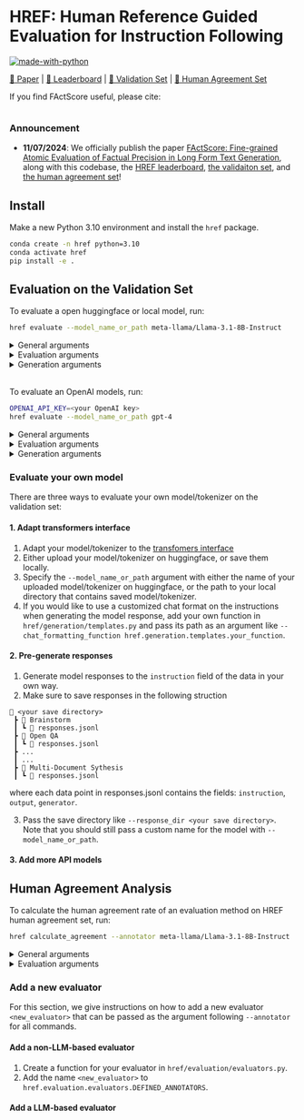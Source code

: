 # HREF: Human Reference Guided Evaluation for Instruction Following

[![made-with-python](https://img.shields.io/badge/Made%20with-Python-red.svg)](#python)

[📑 Paper]() | [🤗 Leaderboard]() | [🤗 Validation Set]() | [🤗 Human Agreement Set]()
 

If you find FActScore useful, please cite:
```

```

### Announcement
* **11/07/2024**: We officially publish the paper [FActScore: Fine-grained Atomic Evaluation of Factual Precision in Long Form Text Generation](https://arxiv.org/abs/2305.14251), along with this codebase, the [HREF leaderboard](), [the validaiton set](), and [the human agreement set]()! 

## Install
Make a new Python 3.10 environment and install the `href` package.

```bash
conda create -n href python=3.10
conda activate href
pip install -e .
```

## Evaluation on the Validation Set
To evaluate a open huggingface or local model, run:
```bash
href evaluate --model_name_or_path meta-llama/Llama-3.1-8B-Instruct
```
<details>
<summary> General arguments </summary>

- `--model_name_or_path`: the huggingface model name or the path to a local directory that contains the model to use for evaluation.
- `--dataset`: the huggingface dataset name or the path to a local file to use for evaluation. Default to use the validation set of HREF.
- `--split`: the split to use in `dataset`.
- `--nr_cateogry`: categories in the HREF to include. Default to use all 8 categories.
- `--seed`: random seed.
- `--save_dir`: directory to save all results.
- `--cache_dir`: the directory to store downloaded datasets, models, and intermmediate annotation files
</details>

<details>
<summary> Evaluation arguments </summary>

- `annotator`: name of the evaluation methods. It has to be one the three following: 1. a basic annotator defined in `evaluation/evaluators.DEFINED_ANNOTATORS`. 2. a configuration name for LLM-as-a-Judge that corresponds to a directory in `llm-as-a-judge`. 3. a suite of the above two types of unit evaluators defined in `evaluation/evaluators.DEFINED_ANNOTATOR_SUITE_DICT`. Default to be suite `ahref` that we defined in our paper.
- `--config_dir`: the directory to contain configures for LLM-as-a-Judge evaluators.
- `--use_human_reference`: whether of not `annotator` needs to use the human reference. No need to specify if `annotator` specifies a evaluator suite. 
</details>

<details>
<summary> Generation arguments </summary>

- `--response_dir`: the directory that contains pre-generated model outputs. If specified, we will skip output generation and jump directly into evaluation.
- `--use_vllm`: if given, we will use vLLM to generate the responses.
- `--tokenizer_name_or_path`: the huggingface tokenizer name or the path to a local directory that contains the tokenizer to use for evaluation. If not specified, we will use the same ones as `model_name_or_path`.
- `--use_slow_tokenizer`: if given, we will use the slow tokenizer.
- `--max_new_tokens`: maximum number of new tokens to generate.
- `--temperature`: the temperature we use for model generation. Default to be 0.0.
- `--batch_size`: batch size for generation.
- `--load_in_8bit`: load model in 8bit mode, which will reduce memory and speed up inference.
- `--gptq`: if given, we're evaluating a 4-bit quantized GPTQ model.
- `--use_chat_format`: if given, we will use the chat format for the prompts.
- `--chat_formatting_function`: the name of the function to use to create the chat format. This function will be dynamically imported. Functions are specified in `generation/templates.py`. Default to use the chat template in the tokenizer.
</details>

<br>

To evaluate an OpenAI models, run:
```bash
OPENAI_API_KEY=<your OpenAI key>
href evaluate --model_name_or_path gpt-4
```
<details>
<summary> General arguments </summary>

- `--model_name_or_path`: the huggingface model name or the path to a local directory that contains the model to use for evaluation.
- `--dataset`: the huggingface dataset name or the path to a local file to use for evaluation. Default to use the validation set of HREF.
- `--split`: the split to use in `dataset`.
- `--nr_cateogry`: categories in the HREF to include. Default to use all 8 categories.
- `--seed`: random seed.
- `--save_dir`: directory to save all results.
- `--cache_dir`: the directory to store downloaded datasets, models, and intermmediate annotation files
</details>

<details>
<summary> Evaluation arguments </summary>

- `annotator`: name of the evaluation methods. It has to be one the three following: 1. a basic annotator defined in `evaluation/evaluators.DEFINED_ANNOTATORS`. 2. a configuration name for LLM-as-a-Judge that corresponds to a directory in `llm-as-a-judge`. 3. a suite of the above two types of unit evaluators defined in `evaluation/evaluators.DEFINED_ANNOTATOR_SUITE_DICT`. Default to be suite `ahref` that we defined in our paper.
- `--config_dir`: the directory to contain configures for LLM-as-a-Judge evaluators.
- `--use_human_reference`: whether of not `annotator` needs to use the human reference. No need to specify if `annotator` specifies a evaluator suite. 
</details>

<details>
<summary> Generation arguments </summary>

- `--response_dir`: the directory that contains pre-generated model outputs. If specified, we will skip output generation and jump directly into evaluation.
- `--max_new_tokens`: maximum number of new tokens to generate.
- `--temperature`: the temperature we use for model generation. Default to be 0.0. 
</details>

### Evaluate your own model
There are three ways to evaluate your own model/tokenizer on the validation set:

#### 1. Adapt transformers interface
1. Adapt your model/tokenizer to the [transfomers interface](https://huggingface.co/docs/transformers/index)
2. Either upload your model/tokenizer on huggingface, or save them locally.
3. Specify the `--model_name_or_path` argument with either the name of your uploaded model/tokenizer on huggingface, or the path to your local directory that contains saved model/tokenizer.
4. If you would like to use a customized chat format on the instructions when generating the model response, add your own function in `href/generation/templates.py` and pass its path as an argument like `--chat_formatting_function href.generation.templates.your_function`.

#### 2. Pre-generate responses
1. Generate model responses to the `instruction` field of the data in your own way.
2. Make sure to save responses in the following struction 
```
📂 <your save directory>
 ┣ 📂 Brainstorm
 ┃ ┗ 📜 responses.jsonl
 ┣ 📂 Open QA
 ┃ ┗ 📜 responses.jsonl
 ┣ ...
 ┃ ...
 ┣ 📂 Multi-Document Sythesis
 ┃ ┗ 📜 responses.jsonl
```
where each data point in responses.jsonl contains the fields: `instruction`, `output`, `generator`.

3. Pass the save directory like `--response_dir <your save directory>`. Note that you should still pass a custom name for the model with `--model_name_or_path`.

#### 3. Add more API models



## Human Agreement Analysis
To calculate the human agreement rate of an evaluation method on HREF human agreement set, run:
```bash
href calculate_agreement --annotator meta-llama/Llama-3.1-8B-Instruct
```
<details>
<summary> General arguments </summary>

- `--dataset`: the huggingface dataset name or the path to a local file to use for analysis. Default to use the human agreement set of HREF.
- `--split`: the split to use in `dataset`.
- `--nr_cateogry`: categories in the HREF to include. Default to use all 8 categories.
- `--seed`: random seed.
- `--save_dir`: directory to save all results.
- `--cache_dir`: the directory to store downloaded datasets, models, and intermmediate annotation files
</details>

<details>
<summary> Evaluation arguments </summary>

- `annotator`: name of the evaluation methods. It has to be one the three following: 1. a basic annotator defined in `evaluation/evaluators.DEFINED_ANNOTATORS`. 2. a configuration name for LLM-as-a-Judge that corresponds to a directory in `llm-as-a-judge`. 3. a suite of the above two types of unit evaluators defined in `evaluation/evaluators.DEFINED_ANNOTATOR_SUITE_DICT`. Default to be suite `ahref` that we defined in our paper.
- `--config_dir`: the directory to contain configures for LLM-as-a-Judge evaluators.
- `--use_human_reference`: whether of not `annotator` needs to use the human reference. No need to specify if `annotator` specifies a evaluator suite. 
</details>


### Add a new evaluator
For this section, we give instructions on how to add a new evaluator `<new_evaluator>` that can be passed as the argument following `--annotator` for all commands. 

#### Add a non-LLM-based evaluator
1. Create a function for your evaluator in `href/evaluation/evaluators.py`.
2. Add the name `<new_evaluator>` to `href.evaluation.evaluators.DEFINED_ANNOTATORS`.

#### Add a LLM-based evaluator